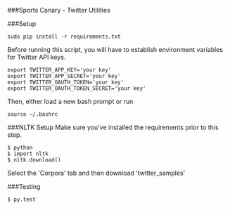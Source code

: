 ###Sports Canary - Twitter Utilities


###Setup

```
sudo pip install -r requirements.txt
```

Before running this script, you will have to establish environment variables for Twitter API keys.
```
export TWITTER_APP_KEY='your key'
export TWITTER_APP_SECRET='your key'
export TWITTER_OAUTH_TOKEN='your key'
export TWITTER_OAUTH_TOKEN_SECRET='your key'
```
Then, either load a new bash prompt or run
```
source ~/.bashrc
```


###NLTK Setup
Make sure you've installed the requirements prior to this step.
```
$ python
$ import nltk
$ nltk.download()
```
Select the 'Corpora' tab and then download 'twitter_samples'

###Testing
```
$ py.test
```


